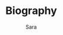 ---
layout: post
title: Biography
author: Sara
section: resources
categories: [resources, sara]
audience: ''
keywords: ''
goals: ''
actions: ''
---